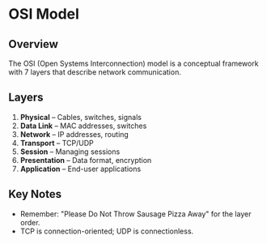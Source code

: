 
# OSI Model

## Overview
The OSI (Open Systems Interconnection) model is a conceptual framework with 7 layers that describe network communication.

## Layers
1. **Physical** – Cables, switches, signals  
2. **Data Link** – MAC addresses, switches  
3. **Network** – IP addresses, routing  
4. **Transport** – TCP/UDP  
5. **Session** – Managing sessions  
6. **Presentation** – Data format, encryption  
7. **Application** – End-user applications

## Key Notes
- Remember: "Please Do Not Throw Sausage Pizza Away" for the layer order.
- TCP is connection-oriented; UDP is connectionless.
